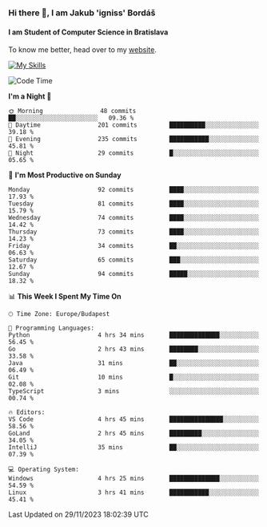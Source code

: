### Hi there 👋, I am Jakub 'igniss' Bordáš

#### I am Student of Computer Science in Bratislava
To know me better, head over to my [website](https://bordas.sk).

[![My Skills](https://skillicons.dev/icons?i=js,html,css,figma,svelte,java,kotlin,python,postgresql,typescript,nest,nodejs)](https://bordas.sk)


<!--START_SECTION:waka-->
![Code Time](http://img.shields.io/badge/Code%20Time-1%2C290%20hrs%2022%20mins-blue)

**I'm a Night 🦉** 

```text
🌞 Morning                48 commits          ██░░░░░░░░░░░░░░░░░░░░░░░   09.36 % 
🌆 Daytime                201 commits         ██████████░░░░░░░░░░░░░░░   39.18 % 
🌃 Evening                235 commits         ███████████░░░░░░░░░░░░░░   45.81 % 
🌙 Night                  29 commits          █░░░░░░░░░░░░░░░░░░░░░░░░   05.65 % 
```
📅 **I'm Most Productive on Sunday** 

```text
Monday                   92 commits          ████░░░░░░░░░░░░░░░░░░░░░   17.93 % 
Tuesday                  81 commits          ████░░░░░░░░░░░░░░░░░░░░░   15.79 % 
Wednesday                74 commits          ████░░░░░░░░░░░░░░░░░░░░░   14.42 % 
Thursday                 73 commits          ████░░░░░░░░░░░░░░░░░░░░░   14.23 % 
Friday                   34 commits          ██░░░░░░░░░░░░░░░░░░░░░░░   06.63 % 
Saturday                 65 commits          ███░░░░░░░░░░░░░░░░░░░░░░   12.67 % 
Sunday                   94 commits          █████░░░░░░░░░░░░░░░░░░░░   18.32 % 
```


📊 **This Week I Spent My Time On** 

```text
🕑︎ Time Zone: Europe/Budapest

💬 Programming Languages: 
Python                   4 hrs 34 mins       ██████████████░░░░░░░░░░░   56.45 % 
Go                       2 hrs 43 mins       ████████░░░░░░░░░░░░░░░░░   33.58 % 
Java                     31 mins             ██░░░░░░░░░░░░░░░░░░░░░░░   06.49 % 
Git                      10 mins             █░░░░░░░░░░░░░░░░░░░░░░░░   02.08 % 
TypeScript               3 mins              ░░░░░░░░░░░░░░░░░░░░░░░░░   00.74 % 

🔥 Editors: 
VS Code                  4 hrs 45 mins       ███████████████░░░░░░░░░░   58.56 % 
GoLand                   2 hrs 45 mins       █████████░░░░░░░░░░░░░░░░   34.05 % 
IntelliJ                 35 mins             ██░░░░░░░░░░░░░░░░░░░░░░░   07.39 % 

💻 Operating System: 
Windows                  4 hrs 25 mins       ██████████████░░░░░░░░░░░   54.59 % 
Linux                    3 hrs 41 mins       ███████████░░░░░░░░░░░░░░   45.41 % 
```


 Last Updated on 29/11/2023 18:02:39 UTC
<!--END_SECTION:waka-->
